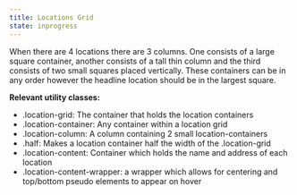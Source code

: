 ```yaml
---
title: Locations Grid
state: inprogress
---
```


When there are 4 locations there are 3 columns. One consists of a large square container, another consists of a tall thin column and the third consists of two small squares placed vertically. These containers can be in any order however the headline location should be in the largest square.

**Relevant utility classes:**
- .location-grid: The container that holds the location containers
- .location-container: Any container within a location grid
- .location-column: A column containing 2 small location-containers
- .half: Makes a location container half the width of the .location-grid
- .location-content: Container which holds the name and address of each location
- .location-content-wrapper: a wrapper which allows for centering and top/bottom pseudo elements to appear on hover
